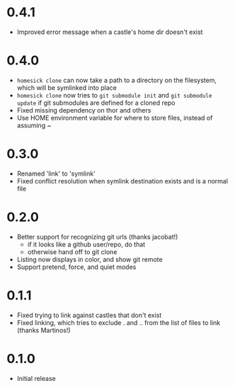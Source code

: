 # 0.4.1

 * Improved error message when a castle's home dir doesn't exist

# 0.4.0

 * `homesick clone` can now take a path to a directory on the filesystem, which will be symlinked into place
 * `homesick clone` now tries to `git submodule init` and `git submodule update` if git submodules are defined for a cloned repo
 * Fixed missing dependency on thor and others
 * Use HOME environment variable for where to store files, instead of assuming ~

# 0.3.0

 * Renamed 'link' to 'symlink'
 * Fixed conflict resolution when symlink destination exists and is a normal file

# 0.2.0

 * Better support for recognizing git urls (thanks jacobat!)
	 * if it looks like a github user/repo, do that
	 * otherwise hand off to git clone
 * Listing now displays in color, and show git remote
 * Support pretend, force, and quiet modes

# 0.1.1

 * Fixed trying to link against castles that don't exist
 * Fixed linking, which tries to exclude . and .. from the list of files to
 link (thanks Martinos!)

# 0.1.0

 * Initial release
